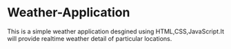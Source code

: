 # Weather-Application
 This is a simple weather application desgined using HTML,CSS,JavaScript.It will provide realtime weather detail of particular locations.
